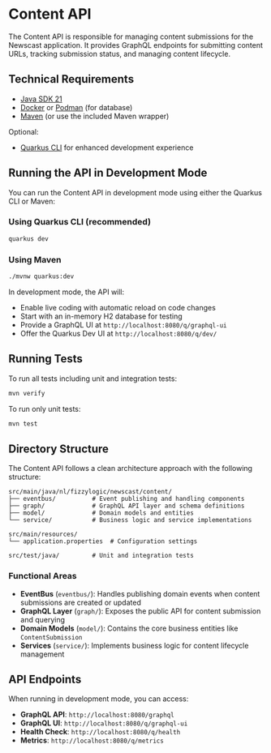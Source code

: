 # Content API

The Content API is responsible for managing content submissions for the Newscast application. It provides GraphQL endpoints for submitting content URLs, tracking submission status, and managing content lifecycle.

## Technical Requirements

- [Java SDK 21](https://bell-sw.com/pages/downloads/#jdk-21-lts)
- [Docker](https://www.docker.com/products/docker-desktop/) or [Podman](https://podman.io/) (for database)
- [Maven](https://maven.apache.org/) (or use the included Maven wrapper)

Optional:
- [Quarkus CLI](https://quarkus.io/guides/cli-tooling) for enhanced development experience

## Running the API in Development Mode

You can run the Content API in development mode using either the Quarkus CLI or Maven:

### Using Quarkus CLI (recommended)
```bash
quarkus dev
```

### Using Maven
```bash
./mvnw quarkus:dev
```

In development mode, the API will:
- Enable live coding with automatic reload on code changes
- Start with an in-memory H2 database for testing
- Provide a GraphQL UI at `http://localhost:8080/q/graphql-ui`
- Offer the Quarkus Dev UI at `http://localhost:8080/q/dev/`

## Running Tests

To run all tests including unit and integration tests:

```bash
mvn verify
```

To run only unit tests:

```bash
mvn test
```

## Directory Structure

The Content API follows a clean architecture approach with the following structure:

```
src/main/java/nl/fizzylogic/newscast/content/
├── eventbus/          # Event publishing and handling components
├── graph/             # GraphQL API layer and schema definitions
├── model/             # Domain models and entities
└── service/           # Business logic and service implementations

src/main/resources/
└── application.properties  # Configuration settings

src/test/java/         # Unit and integration tests
```

### Functional Areas

- **EventBus** (`eventbus/`): Handles publishing domain events when content submissions are created or updated
- **GraphQL Layer** (`graph/`): Exposes the public API for content submission and querying
- **Domain Models** (`model/`): Contains the core business entities like `ContentSubmission`
- **Services** (`service/`): Implements business logic for content lifecycle management

## API Endpoints

When running in development mode, you can access:

- **GraphQL API**: `http://localhost:8080/graphql`
- **GraphQL UI**: `http://localhost:8080/q/graphql-ui`
- **Health Check**: `http://localhost:8080/q/health`
- **Metrics**: `http://localhost:8080/q/metrics`